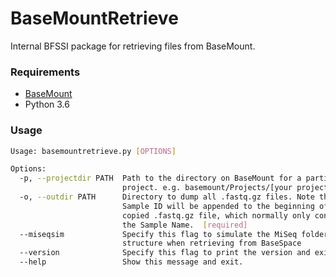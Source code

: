 # BaseMountRetrieve
Internal BFSSI package for retrieving files from BaseMount.

### Requirements
- [BaseMount](https://basemount.basespace.illumina.com/)
- Python 3.6


### Usage
```bash
Usage: basemountretrieve.py [OPTIONS]

Options:
  -p, --projectdir PATH  Path to the directory on BaseMount for a particular
                         project. e.g. basemount/Projects/[your project].
  -o, --outdir PATH      Directory to dump all .fastq.gz files. Note that the
                         Sample ID will be appended to the beginning of the
                         copied .fastq.gz file, which normally only contains
                         the Sample Name.  [required]
  --miseqsim             Specify this flag to simulate the MiSeq folder
                         structure when retrieving from BaseSpace
  --version              Specify this flag to print the version and exit.
  --help                 Show this message and exit.

```